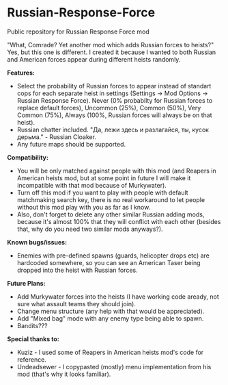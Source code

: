 # Russian-Response-Force
Public repository for Russian Response Force mod

"What, Comrade? Yet another mod which adds Russian forces to heists?"
Yes, but this one is different. I created it because I wanted to both Russian and American forces appear during different heists randomly.

**Features:**
* Select the probability of Russian forces to appear instead of standart cops for each separate heist in settings (Settings -> Mod Options -> Russian Response Force). Never (0% probabilty for Russian forces to replace default forces), Uncommon (25%), Common (50%), Very Common (75%), Always (100%, Russian forces will always be on that heist).
* Russian chatter included. "Да, лежи здесь и разлагайся, ты, кусок дерьма." - Russian Cloaker.
* Any future maps should be supported.

**Compatibility:**
* You will be only matched against people with this mod (and Reapers in American heists mod, but at some point in future I will make it incompatible with that mod because of Murkywater).
* Turn off this mod if you want to play with people with default matchmaking search key, there is no real workaround to let people without this mod play with you as far as I know.
* Also, don't forget to delete any other similar Russian adding mods, because it's almost 100% that they will conflict with each other (besides that, why do you need two similar mods anyways?).

**Known bugs/issues:**
* Enemies with pre-defined spawns (guards, helicopter drops etc) are hardcoded somewhere, so you can see an American Taser being dropped into the heist with Russian forces.

**Future Plans:**
* Add Murkywater forces into the heists (I have working code aready, not sure what assault teams they should join).
* Change menu structure (any help with that would be appreciated).
* Add "Mixed bag" mode with any enemy type being able to spawn.
* Bandits???

**Special thanks to:**
* Kuziz - I used some of Reapers in American heists mod's code for reference.  
* Undeadsewer - I copypasted (mostly) menu implementation from his mod (that's why it looks familiar).
